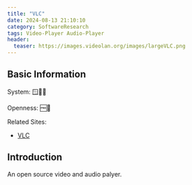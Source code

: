 ```yaml
---
title: "VLC"
date: 2024-08-13 21:10:10
category: SoftwareResearch
tags: Video-Player Audio-Player
header:
  teaser: https://images.videolan.org/images/largeVLC.png
---
```


## Basic Information

System: 🪟🍎🐧

Openness: 🆓📖

Related Sites:

* [VLC](https://www.videolan.org/vlc/)

## Introduction

An open source video and audio palyer.
